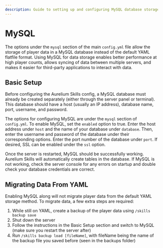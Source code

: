 ```yaml
---
description: Guide to setting up and configuring MySQL database storage
---
```


# MySQL

The options under the `mysql` section of the main `config.yml` file allow the storage of player data in a MySQL database instead of the default YAML flatfile format. Using MySQL for data storage enables better performance at high player counts, allows syncing of data between multiple servers, and makes it easier for third-party applications to interact with data.

## Basic Setup

Before configuring the Aurelium Skills config, a MySQL database must already be created separately (either through the server panel or terminal). This database should have a host (usually an IP address), database name, port, username, and password.

The options for configuring MySQL are under the `mysql` section of `config.yml`. To enable MySQL, set the `enabled` option to true. Enter the host address under `host` and the name of your database under `database`. Then, enter the username and password of the database under their corresponding options. Enter the port number of the database under `port`. If desired, SSL can be enabled under the `ssl` option.

Once the server is restarted, MySQL should be successfully working. Aurelium Skills will automatically create tables in the database. If MySQL is not working, check the server console for any errors on startup and double check your database credentials are correct.&#x20;

## Migrating Data From YAML

Enabling MySQL along will not migrate player data from the default YAML storage method. To migrate data, a few extra steps are required:

1. While still on YAML, create a backup of the player data using `/skills backup save`
2. Shut down the server
3. Follow the instructions in the Basic Setup section and switch to MySQL (make sure you restart the server after)
4. Run `/skills backup load [fileName]`, with fileName being the name of the backup file you saved before (seen in the backups folder)
